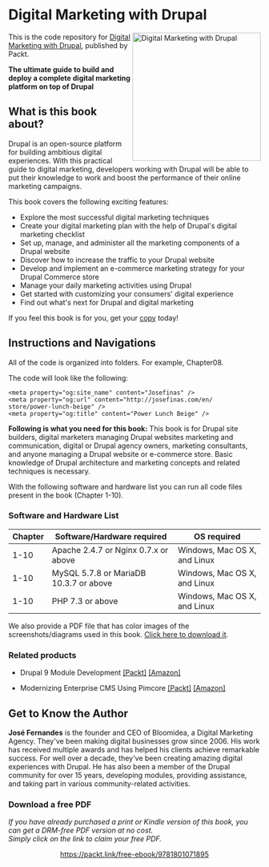 # Digital Marketing with Drupal

<a href="https://www.packtpub.com/product/digital-marketing-with-drupal/9781801071895"><img src="https://static.packt-cdn.com/products/9781801071895/cover/smaller" alt="Digital Marketing with Drupal" height="256px" align="right"></a>

This is the code repository for [Digital Marketing with Drupal](https://www.packtpub.com/product/digital-marketing-with-drupal/9781801071895), published by Packt.

**The ultimate guide to build and deploy a complete digital marketing platform on top of Drupal**

## What is this book about?
Drupal is an open-source platform for building ambitious digital experiences. With this practical guide to digital marketing, developers working with Drupal will be able to put their knowledge to work and boost the performance of their online marketing campaigns.

This book covers the following exciting features:
* Explore the most successful digital marketing techniques
* Create your digital marketing plan with the help of Drupal's digital marketing checklist
* Set up, manage, and administer all the marketing components of a Drupal website
* Discover how to increase the traffic to your Drupal website
* Develop and implement an e-commerce marketing strategy for your Drupal Commerce store
* Manage your daily marketing activities using Drupal
* Get started with customizing your consumers' digital experience
* Find out what's next for Drupal and digital marketing

If you feel this book is for you, get your [copy](https://www.amazon.com/Digital-Marketing-Drupal-deploying-marketing-dp-1801071896/dp/1801071896/ref=mt_other?_encoding=UTF8&me=&qid=) today!


## Instructions and Navigations
All of the code is organized into folders. For example, Chapter08.

The code will look like the following:
```
<meta property="og:site_name" content="Josefinas" />
<meta property="og:url" content="http://josefinas.com/en/
store/power-lunch-beige" />
<meta property="og:title" content="Power Lunch Beige" />
```

**Following is what you need for this book:**
This book is for Drupal site builders, digital marketers managing Drupal websites marketing and communication, digital or Drupal agency owners, marketing consultants, and anyone managing a Drupal website or e-commerce store. Basic knowledge of Drupal architecture and marketing concepts and related techniques is necessary.

With the following software and hardware list you can run all code files present in the book (Chapter 1-10).

### Software and Hardware List
| Chapter | Software/Hardware required | OS required |
| -------- | ------------------------------------ | ----------------------------------- |
| 1-10 | Apache 2.4.7 or Nginx 0.7.x or above| Windows, Mac OS X, and Linux |
| 1-10 | MySQL 5.7.8 or MariaDB 10.3.7 or above | Windows, Mac OS X, and Linux |
| 1-10 | PHP 7.3 or above| Windows, Mac OS X, and Linux |


We also provide a PDF file that has color images of the screenshots/diagrams used in this book. [Click here to download it](https://static.packt-cdn.com/downloads/9781801071895_ColorImages.pdf).

### Related products
* Drupal 9 Module Development [[Packt]](https://www.packtpub.com/product/drupal-9-module-development-third-edition/9781800204621) [[Amazon]](https://www.amazon.com/Drupal-Module-Development-building-applications/dp/1800204620)

* Modernizing Enterprise CMS Using Pimcore [[Packt]](https://www.packtpub.com/product/modernizing-enterprise-cms-using-pimcore/9781801075404) [[Amazon]](https://www.amazon.com/Modernizing-Enterprise-CMS-Using-Pimcore-dp-1801075409/dp/1801075409/ref=mt_other?_encoding=UTF8&me=&qid=)


## Get to Know the Author
**José Fernandes**
is the founder and CEO of Bloomidea, a Digital Marketing Agency. They've been making digital businesses grow since 2006. His work has received multiple awards and has helped his clients achieve remarkable success. For well over a decade, they've been creating amazing digital experiences with Drupal.
He has also been a member of the Drupal community for over 15 years, developing modules, providing assistance, and taking part in various community-related activities.

### Download a free PDF

 <i>If you have already purchased a print or Kindle version of this book, you can get a DRM-free PDF version at no cost.<br>Simply click on the link to claim your free PDF.</i>
<p align="center"> <a href="https://packt.link/free-ebook/9781801071895">https://packt.link/free-ebook/9781801071895 </a> </p>
